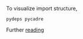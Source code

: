 To visualize import structure, 

```
pydeps pycadre
```

Further [reading](https://pydeps.readthedocs.io/en/latest/#basic-usage)
